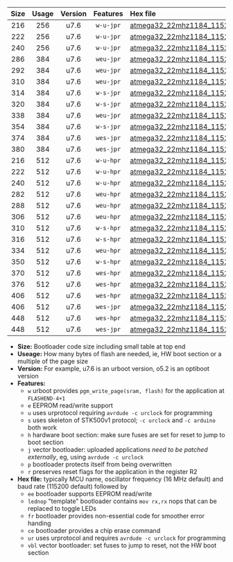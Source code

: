 |Size|Usage|Version|Features|Hex file|
|:-:|:-:|:-:|:-:|:--|
|216|256|u7.6|`w-u-jpr`|[atmega32_22mhz1184_115200bps_ur_vbl.hex](https://raw.githubusercontent.com/stefanrueger/urboot/main//atmega32_22mhz1184_115200bps_ur_vbl.hex)|
|222|256|u7.6|`w-u-jpr`|[atmega32_22mhz1184_115200bps_lednop_ur_vbl.hex](https://raw.githubusercontent.com/stefanrueger/urboot/main//atmega32_22mhz1184_115200bps_lednop_ur_vbl.hex)|
|240|256|u7.6|`w-u-jpr`|[atmega32_22mhz1184_115200bps_lednop_fr_ur_vbl.hex](https://raw.githubusercontent.com/stefanrueger/urboot/main//atmega32_22mhz1184_115200bps_lednop_fr_ur_vbl.hex)|
|286|384|u7.6|`weu-jpr`|[atmega32_22mhz1184_115200bps_ee_ur_vbl.hex](https://raw.githubusercontent.com/stefanrueger/urboot/main//atmega32_22mhz1184_115200bps_ee_ur_vbl.hex)|
|292|384|u7.6|`weu-jpr`|[atmega32_22mhz1184_115200bps_ee_lednop_ur_vbl.hex](https://raw.githubusercontent.com/stefanrueger/urboot/main//atmega32_22mhz1184_115200bps_ee_lednop_ur_vbl.hex)|
|310|384|u7.6|`weu-jpr`|[atmega32_22mhz1184_115200bps_ee_lednop_fr_ur_vbl.hex](https://raw.githubusercontent.com/stefanrueger/urboot/main//atmega32_22mhz1184_115200bps_ee_lednop_fr_ur_vbl.hex)|
|314|384|u7.6|`w-s-jpr`|[atmega32_22mhz1184_115200bps_vbl.hex](https://raw.githubusercontent.com/stefanrueger/urboot/main//atmega32_22mhz1184_115200bps_vbl.hex)|
|320|384|u7.6|`w-s-jpr`|[atmega32_22mhz1184_115200bps_lednop_vbl.hex](https://raw.githubusercontent.com/stefanrueger/urboot/main//atmega32_22mhz1184_115200bps_lednop_vbl.hex)|
|338|384|u7.6|`weu-jpr`|[atmega32_22mhz1184_115200bps_ee_lednop_fr_ce_ur_vbl.hex](https://raw.githubusercontent.com/stefanrueger/urboot/main//atmega32_22mhz1184_115200bps_ee_lednop_fr_ce_ur_vbl.hex)|
|354|384|u7.6|`w-s-jpr`|[atmega32_22mhz1184_115200bps_lednop_fr_vbl.hex](https://raw.githubusercontent.com/stefanrueger/urboot/main//atmega32_22mhz1184_115200bps_lednop_fr_vbl.hex)|
|374|384|u7.6|`wes-jpr`|[atmega32_22mhz1184_115200bps_ee_vbl.hex](https://raw.githubusercontent.com/stefanrueger/urboot/main//atmega32_22mhz1184_115200bps_ee_vbl.hex)|
|380|384|u7.6|`wes-jpr`|[atmega32_22mhz1184_115200bps_ee_lednop_vbl.hex](https://raw.githubusercontent.com/stefanrueger/urboot/main//atmega32_22mhz1184_115200bps_ee_lednop_vbl.hex)|
|216|512|u7.6|`w-u-hpr`|[atmega32_22mhz1184_115200bps_ur.hex](https://raw.githubusercontent.com/stefanrueger/urboot/main//atmega32_22mhz1184_115200bps_ur.hex)|
|222|512|u7.6|`w-u-hpr`|[atmega32_22mhz1184_115200bps_lednop_ur.hex](https://raw.githubusercontent.com/stefanrueger/urboot/main//atmega32_22mhz1184_115200bps_lednop_ur.hex)|
|240|512|u7.6|`w-u-hpr`|[atmega32_22mhz1184_115200bps_lednop_fr_ur.hex](https://raw.githubusercontent.com/stefanrueger/urboot/main//atmega32_22mhz1184_115200bps_lednop_fr_ur.hex)|
|282|512|u7.6|`weu-hpr`|[atmega32_22mhz1184_115200bps_ee_ur.hex](https://raw.githubusercontent.com/stefanrueger/urboot/main//atmega32_22mhz1184_115200bps_ee_ur.hex)|
|288|512|u7.6|`weu-hpr`|[atmega32_22mhz1184_115200bps_ee_lednop_ur.hex](https://raw.githubusercontent.com/stefanrueger/urboot/main//atmega32_22mhz1184_115200bps_ee_lednop_ur.hex)|
|306|512|u7.6|`weu-hpr`|[atmega32_22mhz1184_115200bps_ee_lednop_fr_ur.hex](https://raw.githubusercontent.com/stefanrueger/urboot/main//atmega32_22mhz1184_115200bps_ee_lednop_fr_ur.hex)|
|310|512|u7.6|`w-s-hpr`|[atmega32_22mhz1184_115200bps.hex](https://raw.githubusercontent.com/stefanrueger/urboot/main//atmega32_22mhz1184_115200bps.hex)|
|316|512|u7.6|`w-s-hpr`|[atmega32_22mhz1184_115200bps_lednop.hex](https://raw.githubusercontent.com/stefanrueger/urboot/main//atmega32_22mhz1184_115200bps_lednop.hex)|
|334|512|u7.6|`weu-hpr`|[atmega32_22mhz1184_115200bps_ee_lednop_fr_ce_ur.hex](https://raw.githubusercontent.com/stefanrueger/urboot/main//atmega32_22mhz1184_115200bps_ee_lednop_fr_ce_ur.hex)|
|350|512|u7.6|`w-s-hpr`|[atmega32_22mhz1184_115200bps_lednop_fr.hex](https://raw.githubusercontent.com/stefanrueger/urboot/main//atmega32_22mhz1184_115200bps_lednop_fr.hex)|
|370|512|u7.6|`wes-hpr`|[atmega32_22mhz1184_115200bps_ee.hex](https://raw.githubusercontent.com/stefanrueger/urboot/main//atmega32_22mhz1184_115200bps_ee.hex)|
|376|512|u7.6|`wes-hpr`|[atmega32_22mhz1184_115200bps_ee_lednop.hex](https://raw.githubusercontent.com/stefanrueger/urboot/main//atmega32_22mhz1184_115200bps_ee_lednop.hex)|
|406|512|u7.6|`wes-hpr`|[atmega32_22mhz1184_115200bps_ee_lednop_fr.hex](https://raw.githubusercontent.com/stefanrueger/urboot/main//atmega32_22mhz1184_115200bps_ee_lednop_fr.hex)|
|406|512|u7.6|`wes-jpr`|[atmega32_22mhz1184_115200bps_ee_lednop_fr_vbl.hex](https://raw.githubusercontent.com/stefanrueger/urboot/main//atmega32_22mhz1184_115200bps_ee_lednop_fr_vbl.hex)|
|448|512|u7.6|`wes-hpr`|[atmega32_22mhz1184_115200bps_ee_lednop_fr_ce.hex](https://raw.githubusercontent.com/stefanrueger/urboot/main//atmega32_22mhz1184_115200bps_ee_lednop_fr_ce.hex)|
|448|512|u7.6|`wes-jpr`|[atmega32_22mhz1184_115200bps_ee_lednop_fr_ce_vbl.hex](https://raw.githubusercontent.com/stefanrueger/urboot/main//atmega32_22mhz1184_115200bps_ee_lednop_fr_ce_vbl.hex)|

- **Size:** Bootloader code size including small table at top end
- **Useage:** How many bytes of flash are needed, ie, HW boot section or a multiple of the page size
- **Version:** For example, u7.6 is an urboot version, o5.2 is an optiboot version
- **Features:**
  + `w` urboot provides `pgm_write_page(sram, flash)` for the application at `FLASHEND-4+1`
  + `e` EEPROM read/write support
  + `u` uses urprotocol requiring `avrdude -c urclock` for programming
  + `s` uses skeleton of STK500v1 protocol; `-c urclock` and `-c arduino` both work
  + `h` hardware boot section: make sure fuses are set for reset to jump to boot section
  + `j` vector bootloader: uploaded applications *need to be patched externally*, eg, using `avrdude -c urclock`
  + `p` bootloader protects itself from being overwritten
  + `r` preserves reset flags for the application in the register R2
- **Hex file:** typically MCU name, oscillator frequency (16 MHz default) and baud rate (115200 default) followed by
  + `ee` bootloader supports EEPROM read/write
  + `lednop` "template" bootloader contains `mov rx,rx` nops that can be replaced to toggle LEDs
  + `fr` bootloader provides non-essential code for smoother error handing
  + `ce` bootloader provides a chip erase command
  + `ur` uses urprotocol and requires `avrdude -c urclock` for programming
  + `vbl` vector bootloader: set fuses to jump to reset, not the HW boot section
